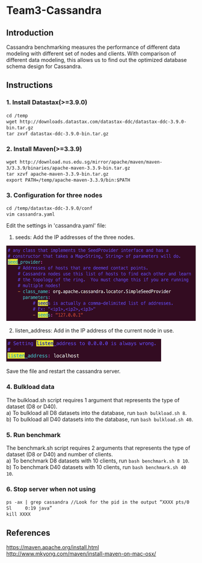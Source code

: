 # Team3-Cassandra

## Introduction
Cassandra benchmarking measures the performance of different data modeling with different set of nodes and clients. With comparison of different data modeling, this allows us to find out the optimized database schema design for Cassandra.

## Instructions
### 1. Install Datastax(>=3.9.0)
```
cd /temp 
wget http://downloads.datastax.com/datastax-ddc/datastax-ddc-3.9.0-bin.tar.gz
tar zxvf datastax-ddc-3.9.0-bin.tar.gz
```

### 2. Install Maven(>=3.3.9)
```
wget http://download.nus.edu.sg/mirror/apache/maven/maven-3/3.3.9/binaries/apache-maven-3.3.9-bin.tar.gz
tar xzvf apache-maven-3.3.9-bin.tar.gz
export PATH=/temp/apache-maven-3.3.9/bin:$PATH
```

### 3. Configuration for three nodes
```
cd /temp/datastax-ddc-3.9.0/conf
vim cassandra.yaml
```
Edit the settings in 'cassandra.yaml' file:

1) seeds: Add the IP addresses of the three nodes.

<img src="https://github.com/jun159/Team3-Cassandra/blob/master/IMG%20CS4224.jpg" height ="200">
    
2) listen_address: Add in the IP address of the current node in use.

<img src="https://github.com/jun159/Team3-Cassandra/blob/master/IMG%202%20CS4224.png" height ="60">

Save the file and restart the cassandra server.

### 4. Bulkload data
The bulkload.sh script requires 1 argument that represents the type of dataset (D8 or D40). </br>
     a) To bulkload all D8 datasets into the database, run `bash bulkload.sh 8`. </br>
     b) To bulkload all D40 datasets into the database, run `bash bulkload.sh 40`. </br>

### 5. Run benchmark
The benchmark.sh script requires 2 arguments that represents the type of dataset (D8 or D40) and number of clients. </br>
     a) To benchmark D8 datasets with 10 clients, run `bash benchmark.sh 8 10`.</br>
     b) To benchmark D40 datasets with 10 clients, run `bash benchmark.sh 40 10`.</br>

### 6. Stop server when not using
```
ps -ax | grep cassandra //Look for the pid in the output “XXXX pts/0    Sl     0:19 java”
kill XXXX
```

## References
https://maven.apache.org/install.html </br>
http://www.mkyong.com/maven/install-maven-on-mac-osx/ </br>
